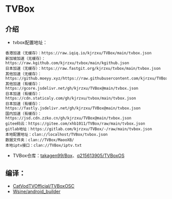 # TVBox

## 介绍
- tvbox配置地址：
```
香港加速（无缓存）：https://raw.iqiq.io/kjrzxu/TVBox/main/tvbox.json
新加坡加速（无缓存）：https://raw.kgithub.com/kjrzxu/tvbox/main/kgithub.json
日本加速（无缓存）：https://raw.fastgit.org/kjrzxu/tvbox/main/tvbox.json
其他加速（无缓存）：https://github.moeyy.xyz/https://raw.githubusercontent.com/kjrzxu/TVBox/main/tvbox.json
其他加速（有缓存）：https://gcore.jsdelivr.net/gh/kjrzxu/TVBox@main/tvbox.json
日本加速（有缓存）：https://cdn.staticaly.com/gh/kjrzxu/tvbox/main/tvbox.json
日本加速（有缓存）：https://fastly.jsdelivr.net/gh/kjrzxu/TVBox@main/tvbox.json
国内加速（有缓存）：https://jsd.cdn.zzko.cn/gh/kjrzxu/TVBox@main/tvbox.json
gitee码云：https://gitee.com/xhb1011/TVBox/raw/main/tvbox.json
gitlab地址：https://gitlab.com/kjrzxu/TVBox/-/raw/main/tvbox.json
本地配置地址：clan://localhost/TVBox/tvbox.json
数据文件夹：clan://TVBox/MaooXB/
本地iptv接口：clan://TVBox/iptv.txt
```
- TVBox仓库：[takagen99/Box](https://github.com/takagen99/Box)、[q215613905/TVBoxOS](https://github.com/q215613905/TVBoxOS)

## 编译：
- [CatVodTVOfficial/TVBoxOSC](https://github.com/CatVodTVOfficial/TVBoxOSC) 
- [Wsine/android_builder](https://github.com/Wsine/android_builder) 
